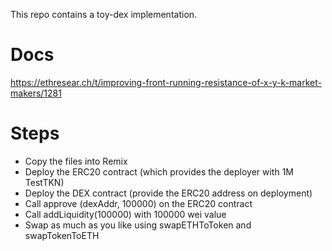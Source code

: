 This repo contains a toy-dex implementation.

# Docs
https://ethresear.ch/t/improving-front-running-resistance-of-x-y-k-market-makers/1281

# Steps

- Copy the files into Remix
- Deploy the ERC20 contract (which provides the deployer with 1M TestTKN)
- Deploy the DEX contract (provide the ERC20 address on deployment)
- Call approve (dexAddr, 100000) on the ERC20 contract
- Call addLiquidity(100000) with 100000 wei value
- Swap as much as you like using swapETHToToken and swapTokenToETH